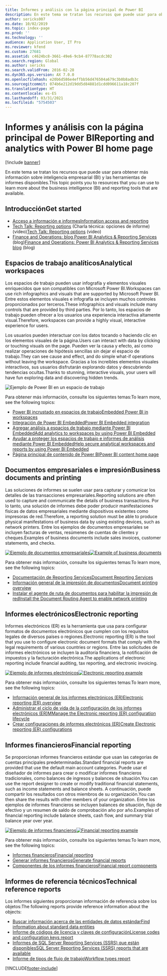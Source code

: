 ```yaml
---
title: Informes y análisis con la página principal de Power BI
description: En este tema se tratan los recursos que puede usar para obtener más información sobre inteligencia empresarial y las herramientas de informes disponibles.
author: sericks007
ms.date: 10/02/2019
ms.topic: index-page
ms.prod: ''
ms.technology: ''
audience: Application User, IT Pro
ms.reviewer: kfend
ms.custom: 27681
ms.assetid: c4624bc8-3661-49e6-9cb4-87778acdc302
ms.search.region: Global
ms.author: sericks
ms.search.validFrom: 2016-02-28
ms.dyn365.ops.version: AX 7.0.0
ms.openlocfilehash: e20b6d586e4effbb56d476504a679c3b0b8adb3c
ms.sourcegitcommit: 074b6e212d19dd5d84881d1cdd096611a18c207f
ms.translationtype: HT
ms.contentlocale: es-ES
ms.lasthandoff: 03/31/2021
ms.locfileid: "5754503"
---
```

# <a name="reporting-and-analytics-with-power-bi-home-page"></a><span data-ttu-id="b53f5-103">Informes y análisis con la página principal de Power BI</span><span class="sxs-lookup"><span data-stu-id="b53f5-103">Reporting and analytics with Power BI home page</span></span>

[!include [banner](../includes/banner.md)]

<span data-ttu-id="b53f5-104">En este tema se tratan los recursos que puede usar para obtener más información sobre inteligencia empresarial (BI) y las herramientas de informes disponibles.</span><span class="sxs-lookup"><span data-stu-id="b53f5-104">This topic points you to resources that you can use to learn more about the business intelligence (BI) and reporting tools that are available.</span></span>

## <a name="get-started"></a><span data-ttu-id="b53f5-105">Introducción</span><span class="sxs-lookup"><span data-stu-id="b53f5-105">Get started</span></span>
- [<span data-ttu-id="b53f5-106">Acceso a información e informes</span><span class="sxs-lookup"><span data-stu-id="b53f5-106">Information access and reporting</span></span>](information-access-reporting.md)
- <span data-ttu-id="b53f5-107">[Tech Talk: Reporting options](https://www.youtube.com/watch?v=NzZONjKs5xA) (Charla técnica: opciones de informe) (vídeo)</span><span class="sxs-lookup"><span data-stu-id="b53f5-107">[Tech Talk: Reporting options](https://www.youtube.com/watch?v=NzZONjKs5xA) (video)</span></span>
- <span data-ttu-id="b53f5-108">[Finance and Operations: blog Power BI Analytics & Reporting Services](https://community.dynamics.com/365/financeandoperations/b/powerbianalyticsandreporting) (blog)</span><span class="sxs-lookup"><span data-stu-id="b53f5-108">[Finance and Operations: Power BI Analytics & Reporting Services blog](https://community.dynamics.com/365/financeandoperations/b/powerbianalyticsandreporting) (blog)</span></span>

## <a name="analytical-workspaces"></a><span data-ttu-id="b53f5-109">Espacios de trabajo analíticos</span><span class="sxs-lookup"><span data-stu-id="b53f5-109">Analytical workspaces</span></span>
<span data-ttu-id="b53f5-110">Los espacios de trabajo pueden usar infografía y elementos visuales enriquecidos que son compatibles con Microsoft Power BI.</span><span class="sxs-lookup"><span data-stu-id="b53f5-110">Workspaces can use rich infographics and visuals that are supported by Microsoft Power BI.</span></span> <span data-ttu-id="b53f5-111">Entre estos elementos visuales e infografía se incluyen muchos controles proporcionados por terceros.</span><span class="sxs-lookup"><span data-stu-id="b53f5-111">These infographics and visuals include many controls that are provided by third parties.</span></span> <span data-ttu-id="b53f5-112">Por lo tanto, los espacios de trabajo pueden ofrecer a los usuarios una experiencia interactiva altamente visual.</span><span class="sxs-lookup"><span data-stu-id="b53f5-112">Therefore, workspaces can provide a highly visual, interactive experience for users.</span></span>

<span data-ttu-id="b53f5-113">Los usuarios pueden interactuar con los datos tocando o haciendo clic en los elementos visuales de la página.</span><span class="sxs-lookup"><span data-stu-id="b53f5-113">Users can interact with data by clicking or touching visuals on the page.</span></span> <span data-ttu-id="b53f5-114">Pueden ver la causa y efecto, así como realizar operaciones de hipótesis sencillas sin dejar el espacio de trabajo.</span><span class="sxs-lookup"><span data-stu-id="b53f5-114">They can see cause and effect, and do simple what-if operations without leaving the workspace.</span></span> <span data-ttu-id="b53f5-115">Gracias a los increíbles elementos visuales interactivos, sus usuarios disfrutarán explorando datos y descubriendo tendencias ocultas.</span><span class="sxs-lookup"><span data-stu-id="b53f5-115">Thanks to stunning, interactive visuals, your users will have fun exploring data and discovering hidden trends.</span></span>

![Ejemplo de Power BI en un espacio de trabajo](./media/Power-BI-in-D365-Workspace.png)

<span data-ttu-id="b53f5-117">Para obtener más información, consulte los siguientes temas:</span><span class="sxs-lookup"><span data-stu-id="b53f5-117">To learn more, see the following topics:</span></span>

- [<span data-ttu-id="b53f5-118">Power BI incrustado en espacios de trabajo</span><span class="sxs-lookup"><span data-stu-id="b53f5-118">Embedded Power BI in workspaces</span></span>](embed-power-bi-workspaces.md)
- [<span data-ttu-id="b53f5-119">Integración de Power BI Embedded</span><span class="sxs-lookup"><span data-stu-id="b53f5-119">Power BI Embedded integration</span></span>](power-bi-embedded-integration.md)
- [<span data-ttu-id="b53f5-120">Agregar análisis a espacios de trabajo mediante Power BI Embedded</span><span class="sxs-lookup"><span data-stu-id="b53f5-120">Add analytics to workspaces by using Power BI Embedded</span></span>](add-analytics-tab-workspaces.md)
- [<span data-ttu-id="b53f5-121">Ayudar a proteger los espacios de trabajo e informes de análisis mediante Power BI Embedded</span><span class="sxs-lookup"><span data-stu-id="b53f5-121">Help secure analytical workspaces and reports by using Power BI Embedded</span></span>](secure-analytical-workspaces.md)
- [<span data-ttu-id="b53f5-122">Página principal de contenido de Power BI</span><span class="sxs-lookup"><span data-stu-id="b53f5-122">Power BI content home page</span></span>](power-bi-home-page.md)

## <a name="business-documents-and-printing"></a><span data-ttu-id="b53f5-123">Documentos empresariales e impresión</span><span class="sxs-lookup"><span data-stu-id="b53f5-123">Business documents and printing</span></span>
<span data-ttu-id="b53f5-124">Las soluciones de informes se suelen usar para capturar y comunicar los detalles de las transacciones empresariales.</span><span class="sxs-lookup"><span data-stu-id="b53f5-124">Reporting solutions are often used to capture and communicate the details of business transactions.</span></span> <span data-ttu-id="b53f5-125">Por lo tanto, una solución de informes debe poder producir manifestaciones físicas de datos empresariales mediante dispositivos existentes como impresoras de red.</span><span class="sxs-lookup"><span data-stu-id="b53f5-125">Therefore, a reporting solution must be able to produce physical manifestations of business data by using existing devices, such as network printers.</span></span> <span data-ttu-id="b53f5-126">Entre los ejemplos de documentos empresariales se incluyen facturas de ventas, resúmenes de cuentas de clientes y cheques.</span><span class="sxs-lookup"><span data-stu-id="b53f5-126">Examples of business documents include sales invoices, customer statements, and checks.</span></span>

<span data-ttu-id="b53f5-127">[![Ejemplo de documentos empresariales](./media/image-of-business-documents-1024x632.png)](./media/image-of-business-documents.png)</span><span class="sxs-lookup"><span data-stu-id="b53f5-127">[![Example of business documents](./media/image-of-business-documents-1024x632.png)](./media/image-of-business-documents.png)</span></span>

<span data-ttu-id="b53f5-128">Para obtener más información, consulte los siguientes temas:</span><span class="sxs-lookup"><span data-stu-id="b53f5-128">To learn more, see the following topics:</span></span>

- [<span data-ttu-id="b53f5-129">Documentación de Reporting Services</span><span class="sxs-lookup"><span data-stu-id="b53f5-129">Document Reporting Services</span></span>](document-reporting-services.md)
- [<span data-ttu-id="b53f5-130">Información general de la impresión de documentos</span><span class="sxs-lookup"><span data-stu-id="b53f5-130">Document printing overview</span></span>](print-documents.md)
- [<span data-ttu-id="b53f5-131">Instalar el agente de ruta de documentos para habilitar la impresión de red</span><span class="sxs-lookup"><span data-stu-id="b53f5-131">Install the Document Routing Agent to enable network printing</span></span>](install-document-routing-agent.md)

## <a name="electronic-reporting"></a><span data-ttu-id="b53f5-132">Informes electrónicos</span><span class="sxs-lookup"><span data-stu-id="b53f5-132">Electronic reporting</span></span>
<span data-ttu-id="b53f5-133">Informes electrónicos (ER) es la herramienta que usa para configurar formatos de documentos electrónicos que cumplen con los requisitos legales de diversos países o regiones.</span><span class="sxs-lookup"><span data-stu-id="b53f5-133">Electronic reporting (ER) is the tool that you use to configure electronic document formats that comply with the legal requirements of various countries or regions.</span></span> <span data-ttu-id="b53f5-134">Entre las solicitudes de informes electrónicos se incluyen la auditoría financiera, la notificación de impuestos y la facturación electrónica.</span><span class="sxs-lookup"><span data-stu-id="b53f5-134">The applications of electronic reporting include financial auditing, tax reporting, and electronic invoicing.</span></span>

<span data-ttu-id="b53f5-135">[![Ejemplo de informes electrónicos](./media/electronic-reporting-example.png)](./media/electronic-reporting-example.png)</span><span class="sxs-lookup"><span data-stu-id="b53f5-135">[![Electronic reporting example](./media/electronic-reporting-example.png)](./media/electronic-reporting-example.png)</span></span>

<span data-ttu-id="b53f5-136">Para obtener más información, consulte los siguientes temas:</span><span class="sxs-lookup"><span data-stu-id="b53f5-136">To learn more, see the following topics:</span></span>

- [<span data-ttu-id="b53f5-137">Información general de los informes electrónicos (ER)</span><span class="sxs-lookup"><span data-stu-id="b53f5-137">Electronic reporting (ER) overview</span></span>](general-electronic-reporting.md)
- [<span data-ttu-id="b53f5-138">Administrar el ciclo de vida de la configuración de los informes electrónicos (ER)</span><span class="sxs-lookup"><span data-stu-id="b53f5-138">MManage the Electronic reporting (ER) configuration lifecycle</span></span>](general-electronic-reporting-manage-configuration-lifecycle.md)
- [<span data-ttu-id="b53f5-139">Crear configuraciones de informes electrónicos (ER)</span><span class="sxs-lookup"><span data-stu-id="b53f5-139">Create Electronic reporting (ER) configurations</span></span>](electronic-reporting-configuration.md)

## <a name="financial-reporting"></a><span data-ttu-id="b53f5-140">Informes financieros</span><span class="sxs-lookup"><span data-stu-id="b53f5-140">Financial reporting</span></span>
<span data-ttu-id="b53f5-141">Se proporcionan informes financieros estándar que usan las categorías de cuentas principales predeterminadas.</span><span class="sxs-lookup"><span data-stu-id="b53f5-141">Standard financial reports are provided that use the default main account categories.</span></span> <span data-ttu-id="b53f5-142">Puede usar el diseñador de informes para crear o modificar informes financieros tradicionales, como balances de ingresos y balances de situación.</span><span class="sxs-lookup"><span data-stu-id="b53f5-142">You can use the report designer to create or modify traditional financial statements, such as income statements and balance sheets.</span></span> <span data-ttu-id="b53f5-143">A continuación, puede compartir los resultados con otros miembros de su organización.</span><span class="sxs-lookup"><span data-stu-id="b53f5-143">You can then share the results with other members of your organization.</span></span> <span data-ttu-id="b53f5-144">Entre los ejemplos de informes financieros se incluyen balances de situación, flujo de efectivo y un resumen de saldo de comprobación año por año.</span><span class="sxs-lookup"><span data-stu-id="b53f5-144">Examples of financial reporting include balance sheets, cash flow, and summary trial balance year over year.</span></span>

<span data-ttu-id="b53f5-145">[![Ejemplo de informes financieros](./media/financial-reporting-example.png)](./media/financial-reporting-example.png)</span><span class="sxs-lookup"><span data-stu-id="b53f5-145">[![Financial reporting example](./media/financial-reporting-example.png)](./media/financial-reporting-example.png)</span></span>

<span data-ttu-id="b53f5-146">Para obtener más información, consulte los siguientes temas:</span><span class="sxs-lookup"><span data-stu-id="b53f5-146">To learn more, see the following topics:</span></span>

- [<span data-ttu-id="b53f5-147">Informes financieros</span><span class="sxs-lookup"><span data-stu-id="b53f5-147">Financial reporting</span></span>](financial-reporting-intro.md)
- [<span data-ttu-id="b53f5-148">Generar informes financieros</span><span class="sxs-lookup"><span data-stu-id="b53f5-148">Generate financial reports</span></span>](generate-financial-report.md)
- [<span data-ttu-id="b53f5-149">Componentes de los informes financieros</span><span class="sxs-lookup"><span data-stu-id="b53f5-149">Financial report components</span></span>](financial-report-components.md)

## <a name="technical-reference-reports"></a><span data-ttu-id="b53f5-150">Informes de referencia técnicos</span><span class="sxs-lookup"><span data-stu-id="b53f5-150">Technical reference reports</span></span>
<span data-ttu-id="b53f5-151">Los informes siguientes proporcionan información de referencia sobre los objetos:</span><span class="sxs-lookup"><span data-stu-id="b53f5-151">The following reports provide reference information about the objects:</span></span>

- [<span data-ttu-id="b53f5-152">Buscar información acerca de las entidades de datos estándar</span><span class="sxs-lookup"><span data-stu-id="b53f5-152">Find information about standard data entities</span></span>](../data-entities/data-entities-report.md)
- [<span data-ttu-id="b53f5-153">Informe de códigos de licencia y claves de configuración</span><span class="sxs-lookup"><span data-stu-id="b53f5-153">License codes and configuration keys report</span></span>](../sysadmin/license-codes-configuration-keys-report.md)
- [<span data-ttu-id="b53f5-154">Informes de SQL Server Reporting Services (SSRS) que están disponibles</span><span class="sxs-lookup"><span data-stu-id="b53f5-154">SQL Server Reporting Services (SSRS) reports that are available</span></span>](SSRS-report.md)
- [<span data-ttu-id="b53f5-155">Informe de tipos de flujo de trabajo</span><span class="sxs-lookup"><span data-stu-id="b53f5-155">Workflow types report</span></span>](../../fin-ops/organization-administration/workflow-types-report.md)


[!INCLUDE[footer-include](../../../includes/footer-banner.md)]